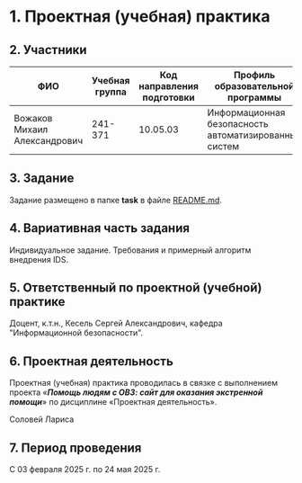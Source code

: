 # 1. Проектная (учебная) практика
 
 ## 2. Участники
 
 | ФИО | Учебная группа | Код направления подготовки | Профиль образовательной программы |
 |-|-|-|-|
 | Вожаков Михаил Александрович |241-371|10.05.03|Информационная безопасность автоматизированных систем|
 
 ## 3. Задание
 
 Задание размещено в папке **task** в файле [README.md](task/README.md).
 
 ## 4. Вариативная часть задания
 
 Индивидуальное задание. Требования и примерный алгоритм внедрения IDS.
 
 ## 5. Ответственный по проектной (учебной) практике
 
 Доцент, к.т.н., Кесель Сергей Александрович, кафедра "Информационной безопасности".
 
 ## 6. Проектная деятельность
 
 Проектная (учебная) практика проводилась в связке с выполнением проекта «***Помощь людям с ОВЗ: сайт для оказания экстренной помощи***» по дисциплине «Проектная деятельность».
 
 Соловей Лариса
 
 ## 7. Период проведения
 
 С 03 февраля 2025 г. по 24 мая 2025 г.
